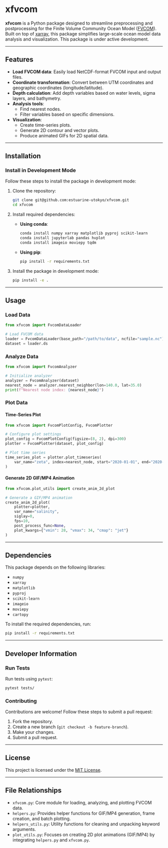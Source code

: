 # xfvcom

**xfvcom** is a Python package designed to streamline preprocessing and postprocessing for the Finite Volume Community Ocean Model ([FVCOM](https://github.com/FVCOM-GitHub/FVCOM)). Built on top of [xarray](https://docs.xarray.dev/en/stable/), this package simplifies large-scale ocean model data analysis and visualization. This package is under active development.

---

## Features

- **Load FVCOM data**: Easily load NetCDF-format FVCOM input and output files.
- **Coordinate transformation**: Convert between UTM coordinates and geographic coordinates (longitude/latitude).
- **Depth calculation**: Add depth variables based on water levels, sigma layers, and bathymetry.
- **Analysis tools**:
  - Find nearest nodes.
  - Filter variables based on specific dimensions.
- **Visualization**:
  - Create time-series plots.
  - Generate 2D contour and vector plots.
  - Produce animated GIFs for 2D spatial data.

---

## Installation

### Install in Development Mode

Follow these steps to install the package in development mode:

1. Clone the repository:
   ```bash
   git clone git@github.com:estuarine-utokyo/xfvcom.git
   cd xfvcom
   ```

2. Install required dependencies:
   - **Using conda**:
     ```bash
     conda install numpy xarray matplotlib pyproj scikit-learn
     conda install jupyterlab pandas hvplot
     conda install imageio moviepy tqdm
     ```
   - **Using pip**:
     ```bash
     pip install -r requirements.txt
     ```

3. Install the package in development mode:
   ```bash
   pip install -e .
   ```

---

## Usage

### Load Data
```python
from xfvcom import FvcomDataLoader

# Load FVCOM data
loader = FvcomDataLoader(base_path="/path/to/data", ncfile="sample.nc")
dataset = loader.ds
```

### Analyze Data
```python
from xfvcom import FvcomAnalyzer

# Initialize analyzer
analyzer = FvcomAnalyzer(dataset)
nearest_node = analyzer.nearest_neighbor(lon=140.0, lat=35.0)
print(f"Nearest node index: {nearest_node}")
```

### Plot Data

#### Time-Series Plot
```python
from xfvcom import FvcomPlotConfig, FvcomPlotter

# Configure plot settings
plot_config = FvcomPlotConfig(figsize=(8, 2), dpi=300)
plotter = FvcomPlotter(dataset, plot_config)

# Plot time series
time_series_plot = plotter.plot_timeseries(
    var_name="zeta", index=nearest_node, start="2020-01-01", end="2020-12-31", rolling_window=25
)
```

#### Generate 2D GIF/MP4 Animation
```python
from xfvcom.plot_utils import create_anim_2d_plot

# Generate a GIF/MP4 animation
create_anim_2d_plot(
    plotter=plotter,
    var_name="salinity",
    siglay=0,
    fps=10,
    post_process_func=None,
    plot_kwargs={"vmin": 28, "vmax": 34, "cmap": "jet"}
)
```

---

## Dependencies

This package depends on the following libraries:

- `numpy`
- `xarray`
- `matplotlib`
- `pyproj`
- `scikit-learn`
- `imageio`
- `moviepy`
- `cartopy`

To install the required dependencies, run:
```bash
pip install -r requirements.txt
```

---

## Developer Information

### Run Tests
Run tests using `pytest`:
```bash
pytest tests/
```

### Contributing
Contributions are welcome! Follow these steps to submit a pull request:

1. Fork the repository.
2. Create a new branch (`git checkout -b feature-branch`).
3. Make your changes.
4. Submit a pull request.

---

## License

This project is licensed under the [MIT License](LICENSE).

---

## File Relationships

- `xfvcom.py`: Core module for loading, analyzing, and plotting FVCOM data.
- `helpers.py`: Provides helper functions for GIF/MP4 generation, frame creation, and batch plotting.
- `helpers_utils.py`: Utility functions for cleaning and unpacking keyword arguments.
- `plot_utils.py`: Focuses on creating 2D plot animations (GIF/MP4) by integrating `helpers.py` and `xfvcom.py`.
